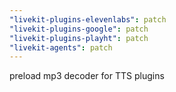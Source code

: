 ```yaml
---
"livekit-plugins-elevenlabs": patch
"livekit-plugins-google": patch
"livekit-plugins-playht": patch
"livekit-agents": patch
---
```


preload mp3 decoder for TTS plugins
